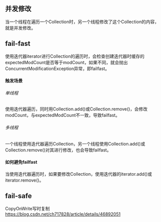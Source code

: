 
## 并发修改
当一个线程在遍历一个Collection时，另一个线程修改了这个Collection的内容，就是并发修改。

## fail-fast
使用迭代器iterator进行Collection的遍历时，会检查创建迭代器时缓存的expectedModCount是否等于modCount，如果不同，就会抛出ConcurrentModificationException异常，即failfast。
#### 触发场景
###### 单线程
使用迭代器遍历，同时用Collection.add()或Collection.remove()，会修改modCount，与expectedModCount不一致，导致failfast。

###### 多线程
一个线程使用迭代器遍历Collection，另一个线程使用Collection.add()或Collection.remove()对其进行修改，也会导致failfast。

#### 如何避免failfast
当使用迭代器遍历时，如果要修改Collection，使用迭代器的iterator.add()或iterator.remove()。

## fail-safe
CopyOnWrite写时复制
https://blog.csdn.net/ch717828/article/details/46892051
